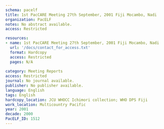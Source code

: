 ```yaml
---
schema: pacelf
title: 1st PacCARE Meeting 27th September, 2001 Fiji Mocambo, Nadi
organization: PacELF
notes: No abstract available.
access: Restricted

resources:
- name: 1st PacCARE Meeting 27th September, 2001 Fiji Mocambo, Nadi
  url: '/docs/contact_for_access.txt'
  format: Hardcopy
  access: Restricted
  pages: N/A
 
category: Meeting Reports
access: Restricted
journal: No journal available.
publisher: No publisher available. 
language: English 
tags: English 
hardcopy_location: JCU WHOCC Ichimori collection; WHO DPS Fiji 
work_location: Multicountry Pacific
year: 2001
decade: 2000
PacELF_ID: 1512
---
```

